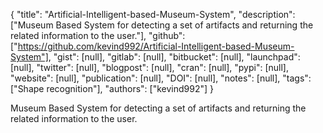{
  "title": "Artificial-Intelligent-based-Museum-System",
  "description": ["Museum Based System for detecting a set of artifacts and returning the related information to the user."],
  "github": ["https://github.com/kevind992/Artificial-Intelligent-based-Museum-System"],
  "gist": [null],
  "gitlab": [null],
  "bitbucket": [null],
  "launchpad": [null],
  "twitter": [null],
  "blogpost": [null],
  "cran": [null],
  "pypi": [null],
  "website": [null],
  "publication": [null],
  "DOI": [null],
  "notes": [null],
  "tags": ["Shape recognition"],
  "authors": ["kevind992"]
}

<!-- Generated by csv2md.R – do not edit by hand -->

Museum Based System for detecting a set of artifacts and returning the related information to the user.